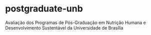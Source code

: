 # postgraduate-unb
Avaliação dos Programas de Pós-Graduação em Nutrição Humana e Desenvolvimento Sustentável da Universidade de Brasília
